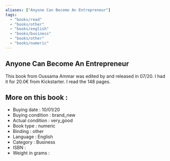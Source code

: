 ```yaml
---
aliases: ["Anyone Can Become An Entrepreneur"] 
tags: 
  - "books/read" 
  - "books/other" 
  - "books/english"
  - "books/business"
  - "books/other"
  - "books/numeric"
---
```



## Anyone Can Become An Entrepreneur
This book from Oussama Ammar was edited by  and released in 07/20. I had it for 20.0€ from Kickstarter. I read the 148 pages.

## More on this book :
- Buying date : 10/01/20
- Buying condition : brand_new
- Actual condition : very_good
- Book type : numeric
- Binding : other
- Language : English
- Category : Business
- ISBN : 
- Weight in grams : 

